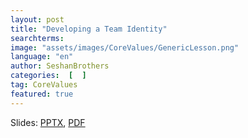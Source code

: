 ```yaml
---
layout: post
title: "Developing a Team Identity"
searchterms:
image: "assets/images/CoreValues/GenericLesson.png"
language: "en"
author: SeshanBrothers
categories:  [  ]
tag: CoreValues
featured: true
---
```



Slides:
 <a href="/translations/en-us/CoreValues/TeamIdentity.pptx">PPTX</a>,
 <a href="/translations/en-us/CoreValues/TeamIdentity.pdf">PDF</a>
 
